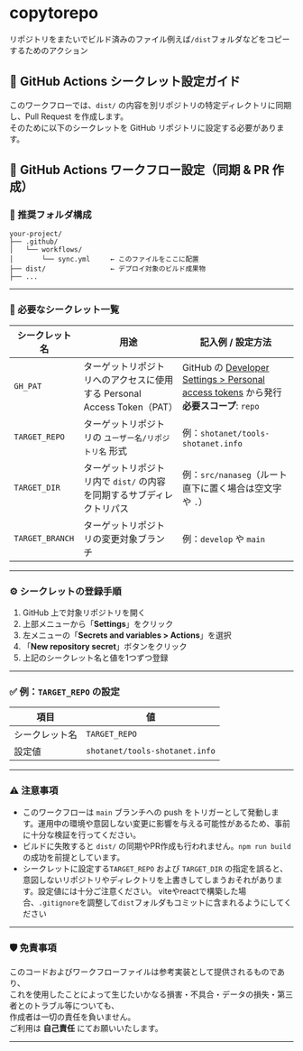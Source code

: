 # copytorepo
リポジトリをまたいでビルド済みのファイル例えば`/dist`フォルダなどをコピーするためのアクション

## 🔐 GitHub Actions シークレット設定ガイド

このワークフローでは、`dist/` の内容を別リポジトリの特定ディレクトリに同期し、Pull Request を作成します。  
そのために以下のシークレットを GitHub リポジトリに設定する必要があります。

## 🚀 GitHub Actions ワークフロー設定（同期 & PR 作成）

### 📁 推奨フォルダ構成

```text
your-project/
├── .github/
│   └── workflows/
│       └── sync.yml     ← このファイルをここに配置
├── dist/                ← デプロイ対象のビルド成果物
├── ...
```

---


### 🧾 必要なシークレット一覧

| シークレット名   | 用途                                                             | 記入例 / 設定方法                                                                 |
|------------------|------------------------------------------------------------------|----------------------------------------------------------------------------------|
| `GH_PAT`         | ターゲットリポジトリへのアクセスに使用する Personal Access Token（PAT） | GitHub の [Developer Settings > Personal access tokens](https://github.com/settings/tokens) から発行<br>**必要スコープ**: `repo` |
| `TARGET_REPO`    | ターゲットリポジトリの `ユーザー名/リポジトリ名` 形式                     | 例：`shotanet/tools-shotanet.info`                                              |
| `TARGET_DIR`     | ターゲットリポジトリ内で `dist/` の内容を同期するサブディレクトリパス     | 例：`src/nanaseg`（ルート直下に置く場合は空文字や `.`）                          |
| `TARGET_BRANCH`  | ターゲットリポジトリの変更対象ブランチ                                  | 例：`develop` や `main`                                                         |

---

### ⚙️ シークレットの登録手順

1. GitHub 上で対象リポジトリを開く
2. 上部メニューから「**Settings**」をクリック
3. 左メニューの「**Secrets and variables > Actions**」を選択
4. 「**New repository secret**」ボタンをクリック
5. 上記のシークレット名と値を1つずつ登録

---

### ✅ 例：`TARGET_REPO` の設定

| 項目           | 値                              |
|----------------|----------------------------------|
| シークレット名 | `TARGET_REPO`                   |
| 設定値         | `shotanet/tools-shotanet.info`  |

---

### ⚠️ 注意事項

- このワークフローは `main` ブランチへの push をトリガーとして発動します。運用中の環境や意図しない変更に影響を与える可能性があるため、事前に十分な検証を行ってください。
- ビルドに失敗すると `dist/` の同期やPR作成も行われません。`npm run build` の成功を前提としています。
- シークレットに設定する`TARGET_REPO` および `TARGET_DIR` の指定を誤ると、意図しないリポジトリやディレクトリを上書きしてしまうおそれがあります。設定値には十分ご注意ください。
  viteやreactで構築した場合、`.gitignore`を調整して`dist`フォルダもコミットに含まれるようにしてください
---

### 🛡️ 免責事項

このコードおよびワークフローファイルは参考実装として提供されるものであり、  
これを使用したことによって生じたいかなる損害・不具合・データの損失・第三者とのトラブル等についても、  
作成者は一切の責任を負いません。  
ご利用は **自己責任** にてお願いいたします。

---
